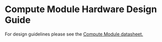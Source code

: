# Compute Module Hardware Design Guide

For design guidelines please see the [Compute Module datasheet.](datasheets/rpi_DATA_CM_1p0.pdf)
